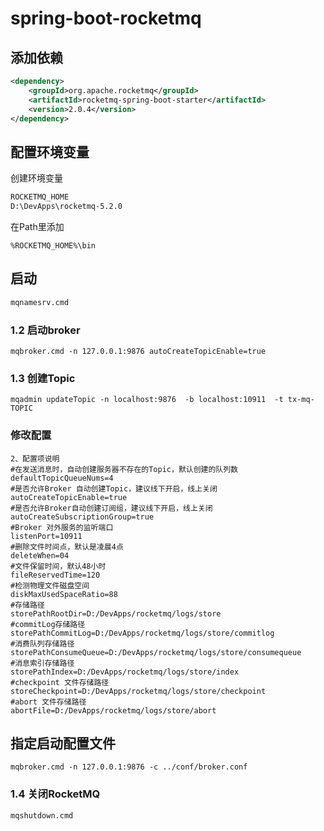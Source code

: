 # spring-boot-rocketmq

## 添加依赖

```xml
<dependency>
    <groupId>org.apache.rocketmq</groupId>
    <artifactId>rocketmq-spring-boot-starter</artifactId>
    <version>2.0.4</version>
</dependency>
```

## 配置环境变量

创建环境变量

```bash
ROCKETMQ_HOME
D:\DevApps\rocketmq-5.2.0
```

在Path里添加

```shell
%ROCKETMQ_HOME%\bin
```

## 启动

```sh
mqnamesrv.cmd
```

### 1.2 启动broker

```shell
mqbroker.cmd -n 127.0.0.1:9876 autoCreateTopicEnable=true
```

### 1.3 创建Topic

```shell
mqadmin updateTopic -n localhost:9876  -b localhost:10911  -t tx-mq-TOPIC
```

### 修改配置

```properties
2、配置项说明
#在发送消息时，自动创建服务器不存在的Topic，默认创建的队列数
defaultTopicQueueNums=4
#是否允许Broker 自动创建Topic，建议线下开启，线上关闭
autoCreateTopicEnable=true
#是否允许Broker自动创建订阅组，建议线下开启，线上关闭
autoCreateSubscriptionGroup=true
#Broker 对外服务的监听端口
listenPort=10911
#删除文件时间点，默认是凌晨4点
deleteWhen=04
#文件保留时间，默认48小时
fileReservedTime=120
#检测物理文件磁盘空间
diskMaxUsedSpaceRatio=88
#存储路径
storePathRootDir=D:/DevApps/rocketmq/logs/store
#commitLog存储路径
storePathCommitLog=D:/DevApps/rocketmq/logs/store/commitlog
#消费队列存储路径
storePathConsumeQueue=D:/DevApps/rocketmq/logs/store/consumequeue
#消息索引存储路径
storePathIndex=D:/DevApps/rocketmq/logs/store/index
#checkpoint 文件存储路径
storeCheckpoint=D:/DevApps/rocketmq/logs/store/checkpoint
#abort 文件存储路径
abortFile=D:/DevApps/rocketmq/logs/store/abort
```

## 指定启动配置文件

```shell
mqbroker.cmd -n 127.0.0.1:9876 -c ../conf/broker.conf
```

### 1.4 关闭RocketMQ

```shell
mqshutdown.cmd
```
